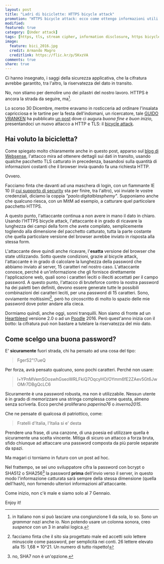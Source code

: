 ```yaml
---
layout: post
title: "Ladri di biciclette: HTTPS bicycle attack"
promotion: "HTTPS bicycle attack: ecco come ottengo informazioni utili da qualche pacchetto TLS catturato"
modified: 
featured: true
category: [Under attack]
tags: [https, tls, stream cipher, information disclosure, https bicycle, bycycle attack]
image:
  feature: bici_2016.jpg
  credit: Armando Magro
  creditlink: https://flic.kr/p/5KxzVA
comments: true
share: true
---
```


Ci hanno insegnato, i saggi della sicurezza applicativa, che la cifratura
avrebbe garantito, tra l'altro, la riservatezza del dato in transito.

No, non stiamo per demolire uno dei pilastri del nostro lavoro. HTTPS è ancora
la strada da seguire, ma[^1].

Lo scorso 30 Dicembre, mentre eravamo in rosticceria ad ordinare l'insalata
capricciosa e le tartine per la festa dell'indomani, un ricercatore, tale
[GUIDO VRANKEN](https://guidovranken.wordpress.com) ha pubblicato [un
post](https://guidovranken.wordpress.com/2015/12/30/https-bicycle-attack/) dove
ci augura _buona fine e buon inizio_, presentandoci un nuovo attacco a HTTP e
TLS: il [bicycle
attack](http://www.theregister.co.uk/2016/01/06/https_bicycle/).

## Hai voluto la bicicletta?

Come spiegato molto chiaramente anche in questo post, apparso sul [blog di
Websense](http://blogs.websense.com/security-labs/https-bicycle-attack-obtaining-passwords-tls-encrypted-browser-requests),
l'attacco mira ad ottenere dettagli sui dati in transito, usando qualche
pacchetto TLS catturato in precedenza, basandosi sulla quantità di informazioni
costanti che il browser invia quando fa una richiesta HTTP.

Ovvero.

Facciamo finta che davanti ad una maschera di login, con un fiammante IE 10 (il
[cui supporto di
security](https://www.microsoft.com/en-us/WindowsForBusiness/End-of-IE-support)
sta per finire, tra l'altro), voi inviate le vostre credenziali, diciamo la
coppia _"paolo:digitalblasphemy"_. Supponiamo anche che qualcuno riesca, con un
MitM ad esempio, a catturare quel particolare pacchetto HTTPS.

A questo punto, l'attaccante continua a non avere in mano il dato in chiaro.
Usando l'HTTPS bicycle attack, l'attaccante è in grado di ricavare la lunghezza
dei campi della form che avete compilato, semplicemente togliendo alla
dimensione del pacchetto catturato, tutta la parte costante che quella
particolare versione del browser avrebbe inviato in risposta alla stessa form.

L'attaccante deve quindi anche ricavare, l'**esatta** versione del browser che
state utilizzando. Sotto queste condizioni, grazie al bicycle attack,
l'attaccante è in grado di calcolare la lunghezza della password che abbiamo
inviato al server, 15 caratteri nel nostro caso. L'attaccante conosce, perché è
un'informazione che gli fornisce direttamente l'applicazione web, quali sono i
caratteri leciti o illeciti accettati per il campo password. A questo punto,
l'attacco di bruteforce contro la nostra password ha dei paletti ben definiti,
devono essere generate tutte le possibili combinazioni dei caratteri leciti,
per una password di 15 caratteri. Sono, ovviamente moltissimi[^2], però ho
circoscritto di molto lo spazio delle mie password dove poter andare alla
cieca.

Dormiamo quindi, anche oggi, sonni tranquilli. Non siamo di fronte ad un
[Heartbleed](https://en.wikipedia.org/wiki/Heartbleed) versione 2.0 o ad un
[Poodle](https://en.wikipedia.org/wiki/POODLE) 2016. Però quest'anno inizia con
il botto: la cifratura può non bastare a tutelare la riservatezza del mio dato.

## Come scelgo una buona password?

E' **sicuramente** fuori strada, chi ha pensato ad una cosa del tipo:

> FgerS2"!7ueQ

Per forza, avrà pensato qualcuno, sono pochi caratteri. Perché non usare:

> l+YPnMVemSOoswhGseoWRLFkiQ7OqcyHO/OYmm6fE2ZAev5Gt6JwOMr7DBgQcLC6

Sicuramente è una password robusta, ma non è utilizzabile. Nessun utente è in
grado di memorizzare una stringa complessa come questa, almeno senza scriverla.
Ecco perché proliferano _paperina76_ o _inverno2015_.

Che ne pensate di qualcosa di patriottico, come:

> Fratelli d'Italia, l'Italia si e' desta

Prendere una frase, di una canzone, di una poesia ed utilizzare quella è
sicuramente una scelta vincente. Mitiga di sicuro un attacco a forza bruta,
sfido chiunque ad attaccare una password composta da più parole separate da
spazi.

Ma magari ci torniamo in futuro con un post ad hoc.

Nel frattempo, se sei uno sviluppatore cifra la password con bcrypt o SHA512 o
SHA256[^3] la password **prima** dell'invio verso il server, in questo modo
l'informazione catturata sarà sempre della stessa dimensione (quella
dell'hash), non fornendo ulteriori informazioni all'attaccante.

Come inizio, non c'è male e siamo solo al 7 Gennaio.

Enjoy it!


[^1]: in Italiano non si può lasciare una congiunzione lì da sola, lo so. Sono
      un _grammar nazi_ anche io. Non potendo usare un colonna sonora, creo
      _suspence_ con un 3 in analisi logica.

[^2]: facciamo finta che il sito sia progettato male ed accetti solo lettere
      minuscole come password, per semplicità nei conti. 26 lettere elevato
      alla 15: 1,68 * 10^21. Un numero di tutto rispetto!

[^3]: no, SHA7 non è un'opzione.

